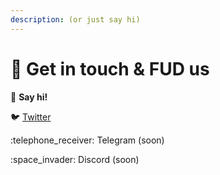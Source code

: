 ```yaml
---
description: (or just say hi)
---
```


# 📲 Get in touch & FUD us

:wave: **Say hi!**

:bird: [Twitter](https://twitter.com/xAllianceDAO)

:telephone\_receiver: Telegram (soon)

:space\_invader: Discord (soon)
